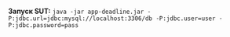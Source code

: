 **Запуск SUT:**
`java -jar app-deadline.jar -P:jdbc.url=jdbc:mysql://localhost:3306/db -P:jdbc.user=user -P:jdbc.password=pass`